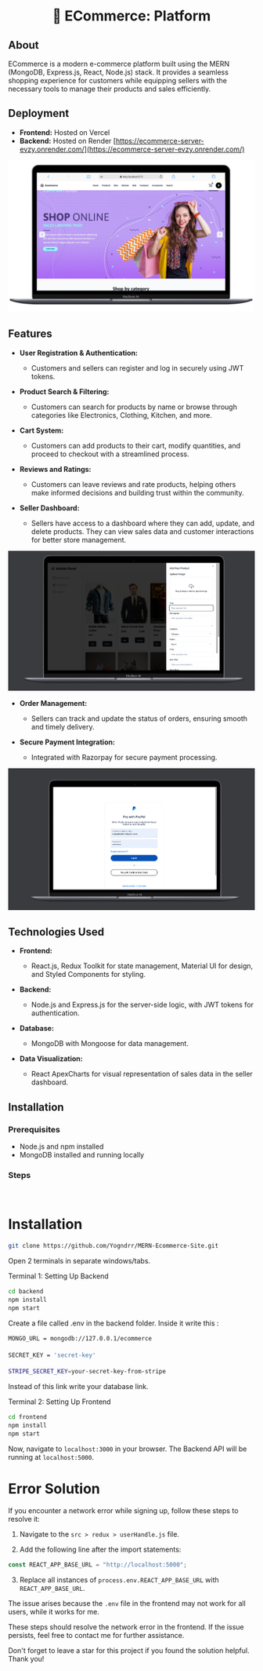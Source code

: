 <h1 align="center"> 🛒 ECommerce:  Platform </h1>

## About

ECommerce is a modern e-commerce platform built using the MERN (MongoDB, Express.js, React, Node.js) stack. It provides a seamless shopping experience for customers while equipping sellers with the necessary tools to manage their products and sales efficiently.

## Deployment
- **Frontend:** Hosted on Vercel 
- **Backend:** Hosted on Render [https://ecommerce-server-evzy.onrender.com/](https://ecommerce-server-evzy.onrender.com/)

![ Dashboard](./client/UI/user-interface.png)

## Features

- **User Registration & Authentication:** 
  - Customers and sellers can register and log in securely using JWT tokens.
  
- **Product Search & Filtering:** 
  - Customers can search for products by name or browse through categories like Electronics, Clothing, Kitchen, and more.

- **Cart System:** 
  - Customers can add products to their cart, modify quantities, and proceed to checkout with a streamlined process.

- **Reviews and Ratings:** 
  - Customers can leave reviews and rate products, helping others make informed decisions and building trust within the community.

- **Seller Dashboard:** 
  - Sellers have access to a dashboard where they can add, update, and delete products. They can view sales data and customer interactions for better store management.

![Admin Panel](./client/UI/admin.png)

- **Order Management:** 
  - Sellers can track and update the status of orders, ensuring smooth and timely delivery.

- **Secure Payment Integration:** 
  - Integrated with Razorpay for secure payment processing.

![Payment Section](./client/UI/payment.png)

## Technologies Used

- **Frontend:** 
  - React.js, Redux Toolkit for state management, Material UI for design, and Styled Components for styling.
  
- **Backend:** 
  - Node.js and Express.js for the server-side logic, with JWT tokens for authentication.
  
- **Database:** 
  - MongoDB with Mongoose for data management.
  
- **Data Visualization:** 
  - React ApexCharts for visual representation of sales data in the seller dashboard.

## Installation

### Prerequisites
- Node.js and npm installed
- MongoDB installed and running locally

### Steps
<br>

# Installation

```sh
git clone https://github.com/Yogndrr/MERN-Ecommerce-Site.git
```
Open 2 terminals in separate windows/tabs.

Terminal 1: Setting Up Backend 
```sh
cd backend
npm install
npm start
```

Create a file called .env in the backend folder.
Inside it write this :

```sh
MONGO_URL = mongodb://127.0.0.1/ecommerce

SECRET_KEY = 'secret-key'

STRIPE_SECRET_KEY=your-secret-key-from-stripe
```
Instead of this link write your database link.

Terminal 2: Setting Up Frontend
```sh
cd frontend
npm install
npm start
```
Now, navigate to `localhost:3000` in your browser. 
The Backend API will be running at `localhost:5000`.
<br>
# Error Solution

If you encounter a network error while signing up, follow these steps to resolve it:

1. Navigate to the `src > redux > userHandle.js` file.

2. Add the following line after the import statements:

```javascript
const REACT_APP_BASE_URL = "http://localhost:5000";
```

3. Replace all instances of `process.env.REACT_APP_BASE_URL` with `REACT_APP_BASE_URL`.

The issue arises because the `.env` file in the frontend may not work for all users, while it works for me.

These steps should resolve the network error in the frontend. If the issue persists, feel free to contact me for further assistance.

Don't forget to leave a star for this project if you found the solution helpful. Thank you!



